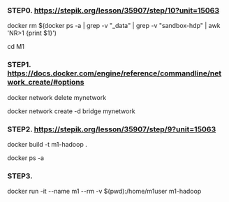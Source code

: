 ### STEP0. https://stepik.org/lesson/35907/step/10?unit=15063

docker rm  $(docker ps -a | grep -v "_data" | grep -v "sandbox-hdp" | awk 'NR>1 {print $1}')

cd M1

### STEP1. https://docs.docker.com/engine/reference/commandline/network_create/#options

docker network delete mynetwork

docker network create -d bridge mynetwork

### STEP2. https://stepik.org/lesson/35907/step/9?unit=15063

docker build -t m1-hadoop .

docker ps -a

### STEP3.

docker run -it --name m1 --rm -v $(pwd):/home/m1user m1-hadoop
